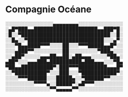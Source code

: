 # Compagnie Océane

░░░░░░░░░░░░░░░▄▄▄▄▄▄▄▄░░░░░░░░░░░░░░
░▄█▀███▄▄████████████████████▄▄███▀█░
░█░░▀████████████████████████████░░█░
░░█▄░░▀████████████████████████░░░▄▀░
░░░▀█▄▄████▀▀▀░░░░██░░░▀▀▀█████▄▄█▀░░
░░░▄███▀▀░░░░░░░░░██░░░░░░░░░▀███▄░░░
░░▄██▀░░░░░▄▄▄██▄▄██░▄██▄▄▄░░░░░▀██▄░
▄██▀░░░▄▄▄███▄██████████▄███▄▄▄░░░▀█▄
▀██▄▄██████████▀░███▀▀▀█████████▄▄▄█▀
░░▀██████████▀░░░███░░░▀███████████▀░
░░░░▀▀▀██████░░░█████▄░░▀██████▀▀░░░░
░░░░░░░░░▀▀▀▀▄░░█████▀░▄█▀▀▀░░░░░░░░░
░░░░░░░░░░░░░░▀▀▄▄▄▄▄▀▀░░░░░░░░░░░░░░